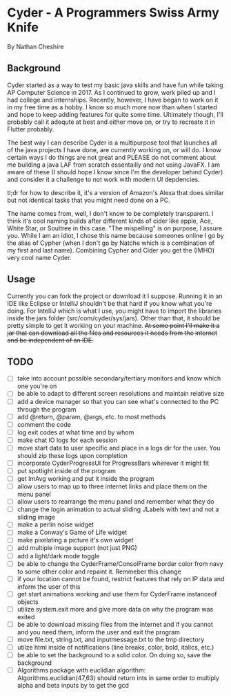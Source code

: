 # Cyder - A Programmers Swiss Army Knife
 By Nathan Cheshire

## Background

Cyder started as a way to test my basic java skills and have fun while taking AP Computer Science in 2017. As I continued to grow, work piled up and I had college and internships. Recently, however, I have began to work on it in my free time as a hobby. I know so much more now than when I started and hope to keep adding features for quite some time. Ultimately though, I'll probably call it adequte at best and either move on, or try to recreate it in Flutter probably. 

The best way I can describe Cyder is a multipurpose tool that launches all of the java projects I have done, are currently working on, or will do. I know certain ways I do things are not great and PLEASE do not comment about me building a java LAF from scratch essentailly and not using JavaFX. I am aware of these (I should hope I know since I'm the developer behind Cyder) and consider it a challenge to not work with modern UI depdencies.

tl;dr for how to describe it, it's a version of Amazon's Alexa that does similar but not identical tasks that you might need done on a PC.

The name comes from, well, I don't know to be completely transparent. I think it's cool naming builds after different kinds of cider like apple, Ace, White Star, or Soultree in this case. "The mispelling" is on purpose, I assure you. While I am an idiot, I chose this name because someones online I go by the alias of Cypher (when I don't go by Natche which is a combination of my first and last name). Combining Cypher and Cider you get the (IMHO) very cool name Cyder.

## Usage

Currently you can fork the project or download it I suppose. Running it in an IDE like Eclipse or IntelliJ shouldn't be that hard if you know what you're doing. For IntelliJ which is what I use, you might have to import the libraries inside the jars folder (src/com/cyder/sys/jars). Other than that, it should be pretty simple to get it working on your machine. ~~At some point I'll make it a jar that can download all the files and resources it needs from the internet and be independent of an IDE.~~

## TODO

- [ ] take into account possible secondary/tertiary monitors and know which one you're on
- [ ] be able to adapt to different screen resolutions and maintain relative size
- [ ] add a device manager so that you can see what's connected to the PC through the program
- [ ] add @return, @param, @args, etc. to most methods
- [ ] comment the code
- [ ] log exit codes at what time and by whom
- [ ] make chat IO logs for each session
- [ ] move start data to user specific and place in a logs dir for the user. You should zip these logs upon completion
- [ ] incorporate CyderProgressUI for ProgressBars wherever it might fit
- [ ] put spotlight inside of the program
- [ ]  get ImAvg working and put it inside the program
- [ ]  allow users to map up to three internet links and place them on the menu panel
- [ ]  allow users to rearrange the menu panel and remember what they do
- [ ]  change the login animation to actual sliding JLabels with text and not a sliding image
- [ ]  make a perlin noise widget
- [ ]  make a Conway's Game of Life widget
- [ ]  make pixelating a picture it's own widget
- [ ]  add multiple image support (not just PNG)
- [ ]  add a light/dark mode toggle
- [ ]  be able to change the CyderFrame/ConsolFrame border color from navy to some other color and repaint it. Remmeber this change
- [ ]  if your location cannot be found, restrict features that rely on IP data and inform the user of this
- [ ]  get start animations working and use them for CyderFrame instanceof objects
- [ ]  utilize system.exit more and give more data on why the program was exited
- [ ]  be able to download missing files from the internet and if you cannot and you need them, inform the user and exit the program
- [ ]  move file.txt, string.txt, and inputmessage.txt to the tmp directory
- [ ]  utilze html inside of notifications (line breaks, color, bold, italics, etc.)
- [ ]  be able to set the background to a solid color. On doing so, save the background
- [ ]  Algorithms package with euclidian algorithm: Algorithms.euclidian(47,63) should return ints in same order to multiply alpha and beta inputs by to get the gcd
